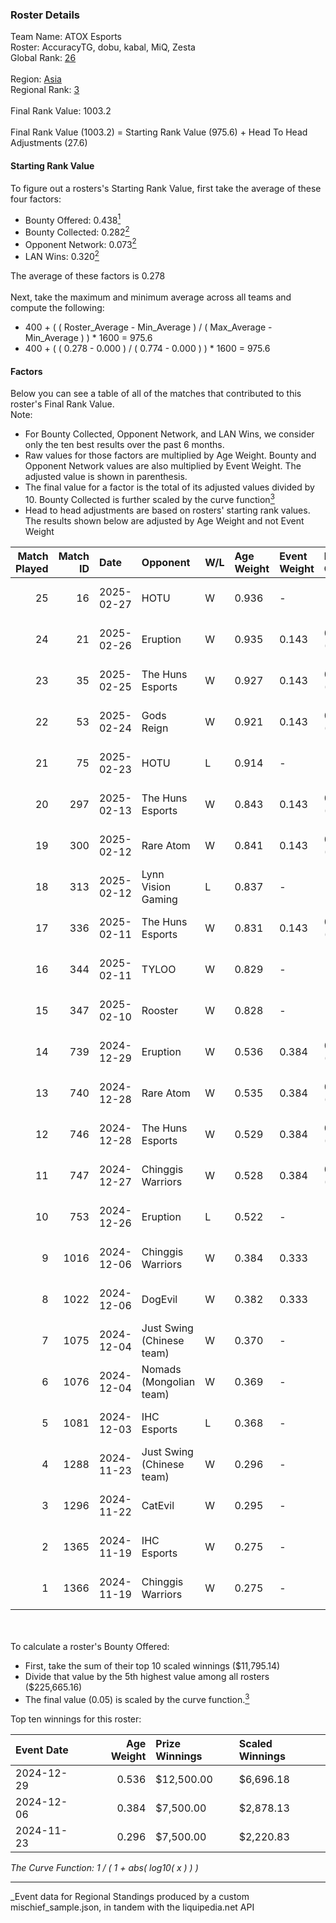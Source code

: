 ### Roster Details<br />
Team Name: ATOX Esports<br />
Roster: AccuracyTG, dobu, kabal, MiQ, Zesta<br />
Global Rank: [26](../../standings_global_2025_04_07.md)<br />
<br />
Region: [Asia]( ../../standings_asia_2025_04_07.md)<br />
Regional Rank: [3]( ../../standings_asia_2025_04_07.md)<br />
<br />
Final Rank Value:  1003.2<br />
<br />
Final Rank Value (1003.2) = Starting Rank Value (975.6) + Head To Head Adjustments (27.6)<br />

#### Starting Rank Value<br />
To figure out a rosters's Starting Rank Value, first take the average of these four factors:<br />
- Bounty Offered: 0.438[<sup>1</sup>](#table2)
- Bounty Collected: 0.282[<sup>2</sup>](#table1)
- Opponent Network: 0.073[<sup>2</sup>](#table1)
- LAN Wins: 0.320[<sup>2</sup>](#table1)

The average of these factors is 0.278<br />
<br />
Next, take the maximum and minimum average across all teams and compute the following:<br />
- 400 + ( ( Roster_Average - Min_Average ) / ( Max_Average - Min_Average ) ) * 1600 = 975.6
- 400 + ( ( 0.278 - 0.000 ) / ( 0.774 - 0.000 ) ) * 1600 = 975.6


#### Factors<br />
Below you can see a table of all of the matches that contributed to this roster's Final Rank Value.<br />
Note:<br />

- For Bounty Collected, Opponent Network, and LAN Wins, we consider only the ten best results over the past 6 months.
- Raw values for those factors are multiplied by Age Weight. Bounty and Opponent Network values are also multiplied by Event Weight. The adjusted value is shown in parenthesis.
- The final value for a factor is the total of its adjusted values divided by 10. Bounty Collected is further scaled by the curve function[<sup>3</sup>](#curveFunction)
- Head to head adjustments are based on rosters' starting rank values. The results shown below are adjusted by Age Weight and not Event Weight
<span id="table1"></span><br />


| Match Played | Match ID | Date       | Opponent                  | W/L | Age Weight | Event Weight | Bounty Collected | Opponent Network | LAN Wins  | H2H Adj. | Roster                              |
| -: | -: | :- | :- | :- | :- | :- | :- | :- | :- | -: | :- |
|           25 |       16 | 2025-02-27 | HOTU                      | W   | 0.936      | -            | -                | -                | 0 (0.000) |     2.34 | AccuracyTG, dobu, kabal, MiQ, Zesta |
|           24 |       21 | 2025-02-26 | Eruption                  | W   | 0.935      | 0.143        | 0.014 (0.002)    | 0.408 (0.055)    | 0 (0.000) |     9.13 | AccuracyTG, dobu, kabal, MiQ, Zesta |
|           23 |       35 | 2025-02-25 | The Huns Esports          | W   | 0.927      | 0.143        | 0.019 (0.003)    | 0.455 (0.060)    | 0 (0.000) |     9.13 | AccuracyTG, dobu, kabal, MiQ, Zesta |
|           22 |       53 | 2025-02-24 | Gods Reign                | W   | 0.921      | 0.143        | 0.016 (0.002)    | -                | 0 (0.000) |    10.43 | AccuracyTG, dobu, kabal, MiQ, Zesta |
|           21 |       75 | 2025-02-23 | HOTU                      | L   | 0.914      | -            | -                | -                | -         |   -26.55 | AccuracyTG, dobu, kabal, MiQ, Zesta |
|           20 |      297 | 2025-02-13 | The Huns Esports          | W   | 0.843      | 0.143        | 0.019 (0.002)    | 0.455 (0.055)    | 0 (0.000) |     8.55 | AccuracyTG, dobu, kabal, MiQ, Zesta |
|           19 |      300 | 2025-02-12 | Rare Atom                 | W   | 0.841      | 0.143        | 0.027 (0.003)    | -                | 0 (0.000) |     8.31 | AccuracyTG, dobu, kabal, MiQ, Zesta |
|           18 |      313 | 2025-02-12 | Lynn Vision Gaming        | L   | 0.837      | -            | -                | -                | -         |   -20.47 | AccuracyTG, dobu, kabal, MiQ, Zesta |
|           17 |      336 | 2025-02-11 | The Huns Esports          | W   | 0.831      | 0.143        | 0.019 (0.002)    | 0.455 (0.054)    | -         |     8.55 | AccuracyTG, dobu, kabal, MiQ, Zesta |
|           16 |      344 | 2025-02-11 | TYLOO                     | W   | 0.829      | -            | -                | -                | -         |     4.70 | AccuracyTG, dobu, kabal, MiQ, Zesta |
|           15 |      347 | 2025-02-10 | Rooster                   | W   | 0.828      | -            | -                | -                | -         |     2.98 | AccuracyTG, dobu, kabal, MiQ, Zesta |
|           14 |      739 | 2024-12-29 | Eruption                  | W   | 0.536      | 0.384        | 0.014 (0.003)    | 0.408 (0.084)    | 1 (0.536) |     6.09 | AccuracyTG, dobu, kabal, MiQ, Zesta |
|           13 |      740 | 2024-12-28 | Rare Atom                 | W   | 0.535      | 0.384        | 0.027 (0.005)    | 0.439 (0.090)    | 1 (0.535) |     5.19 | AccuracyTG, dobu, kabal, MiQ, Zesta |
|           12 |      746 | 2024-12-28 | The Huns Esports          | W   | 0.529      | 0.384        | 0.019 (0.004)    | 0.455 (0.092)    | 1 (0.529) |     5.81 | AccuracyTG, dobu, kabal, MiQ, Zesta |
|           11 |      747 | 2024-12-27 | Chinggis Warriors         | W   | 0.528      | 0.384        | 0.010 (0.002)    | 0.522 (0.106)    | 1 (0.528) |     2.97 | AccuracyTG, dobu, kabal, MiQ, Zesta |
|           10 |      753 | 2024-12-26 | Eruption                  | L   | 0.522      | -            | -                | -                | -         |   -10.63 | AccuracyTG, dobu, kabal, MiQ, Zesta |
|            9 |     1016 | 2024-12-06 | Chinggis Warriors         | W   | 0.384      | 0.333        | -                | 0.522 (0.067)    | -         |     2.15 | AccuracyTG, dobu, kabal, MiQ, Zesta |
|            8 |     1022 | 2024-12-06 | DogEvil                   | W   | 0.382      | 0.333        | -                | 0.560 (0.071)    | -         |     0.93 | AccuracyTG, dobu, kabal, MiQ, Zesta |
|            7 |     1075 | 2024-12-04 | Just Swing (Chinese team) | W   | 0.370      | -            | -                | -                | -         |     1.85 | AccuracyTG, dobu, kabal, MiQ, Zesta |
|            6 |     1076 | 2024-12-04 | Nomads (Mongolian team)   | W   | 0.369      | -            | -                | -                | -         |     0.81 | AccuracyTG, dobu, kabal, MiQ, Zesta |
|            5 |     1081 | 2024-12-03 | IHC Esports               | L   | 0.368      | -            | -                | -                | -         |    -9.74 | AccuracyTG, dobu, kabal, MiQ, Zesta |
|            4 |     1288 | 2024-11-23 | Just Swing (Chinese team) | W   | 0.296      | -            | -                | -                | -         |     1.46 | AccuracyTG, dobu, kabal, MiQ, Zesta |
|            3 |     1296 | 2024-11-22 | CatEvil                   | W   | 0.295      | -            | -                | -                | -         |     0.65 | AccuracyTG, dobu, kabal, MiQ, Zesta |
|            2 |     1365 | 2024-11-19 | IHC Esports               | W   | 0.275      | -            | -                | -                | -         |     1.38 | AccuracyTG, dobu, kabal, MiQ, Zesta |
|            1 |     1366 | 2024-11-19 | Chinggis Warriors         | W   | 0.275      | -            | -                | -                | -         |     1.61 | AccuracyTG, dobu, kabal, MiQ, Zesta |

<br />
<span id="table2"></span><br />
To calculate a roster's Bounty Offered:<br />

- First, take the sum of their top 10 scaled winnings ($11,795.14)
- Divide that value by the 5th highest value among all rosters ($225,665.16)
- The final value (0.05) is scaled by the curve function.[<sup>3</sup>](#curveFunction)

Top ten winnings for this roster:<br />

| Event Date | Age Weight | Prize Winnings | Scaled Winnings |
| :- | -: | :- | :- |
| 2024-12-29 |      0.536 | $12,500.00     | $6,696.18       |
| 2024-12-06 |      0.384 | $7,500.00      | $2,878.13       |
| 2024-11-23 |      0.296 | $7,500.00      | $2,220.83       |


<span id="curveFunction"></span>_The Curve Function: 1 / ( 1 + abs( log10( x ) ) )_<br />

---
_Event data for Regional Standings produced by a custom mischief_sample.json, in tandem with the liquipedia.net API<br />

